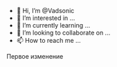 - 👋 Hi, I’m @Vadsonic
- 👀 I’m interested in ...
- 🌱 I’m currently learning ...
- 💞️ I’m looking to collaborate on ...
- 📫 How to reach me ...

<!---
Vadsonic/Vadsonic is a ✨ special ✨ repository because its `README.md` (this file) appears on your GitHub profile.
You can click the Preview link to take a look at your changes.
--->
Первое изменение
